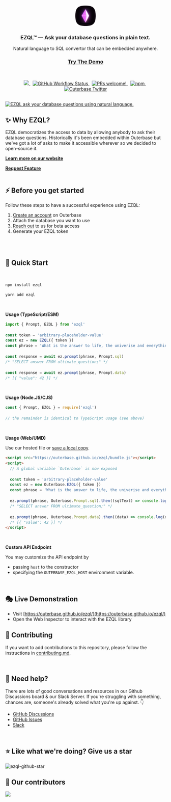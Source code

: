 <p style="border: none; margin-bottom:0; padding-bottom: 0;" align="center">
  <a href="https://ezql.ai">
    <picture>
      <img width="64  " alt="EZQL logo" src="./assets/ezql.png">
    </picture>
  </a>
</p>

<h3 align="center">EZQL™ — Ask your database questions in plain text.</h3>
<p align="center">Natural language to SQL convertor that can be embedded anywhere.</p>

<h3 align="center">
  <a target="_blank" href="https://outerbase.com/signup/" rel="dofollow"><strong>Try The Demo</strong></a>
  <br />
</h3>

<br />

<p align="center">
<a href="https://opensource.org/licenses/MIT">
    <img src="https://img.shields.io/badge/License-MIT-blue.svg?style=flat-square" />
  </a>
  &nbsp;
  <a href="https://github.com/outerbase/ezql/actions">
      <img alt="GitHub Workflow Status" src="https://img.shields.io/github/actions/workflow/status/outerbase/ezql/node.js.yml?style=flat-square" />
  </a>
  &nbsp;
  <a href="https://github.com/Outerbase/ezql/blob/main/contributing.md">
    <img src="https://img.shields.io/badge/PRs-welcome-brightgreen.svg?style=flat-square" alt="PRs welcome!" />
  </a>
  &nbsp;
  <a href="https://www.npmjs.com/package/ezql">
    <img alt="npm" src="https://img.shields.io/npm/v/ezql?style=flat-square" />
  </a>
  &nbsp;
  <a href="https://twitter.com/outerbase">
    <img src="https://img.shields.io/badge/follow-outerbase-1DA1F2?logo=twitter&style=flat-square" alt="Outerbase Twitter" />
  </a>
</p>

<br />

<a href="https://ezql.ai">
  <img src="./assets/ezql_hero.gif" alt="EZQL ask your database questions using natural language." />
</a>

<br />

## ✨ Why EZQL?

EZQL democratizes the access to data by allowing anybody to ask their database questions. Historically it's been embedded within Outerbase but we've got a lot of asks to make it accessible wherever so we decided to open-source it.

<a target="_blank" href="https://ezql.ai/" rel="dofollow"><strong>Learn more on our website</strong></a>

<a target="_blank" href="https://github.com/outerbase/ezql/discussions"><strong>Request Feature</strong></a>
<br />
<br />

## ⚡️ Before you get started

Follow these steps to have a successful experience using EZQL:

1. [Create an account](https://app.outerbase.com/signup) on Outerbase
2. Attach the database you want to use
3. [Reach out](https://join.slack.com/t/outerbasecommunity/shared_invite/zt-1ple7fhsg-2z6MIC_P4fzdrKe1koJ7kQ) to us for beta access
4. Generate your EZQL token

<br />
<br />

## 🚀 Quick Start

<br />

```sh
npm install ezql
```

```sh
yarn add ezql
```

<br />

**Usage (TypeScript/ESM)**

```ts
import { Prompt, EZQL } from 'ezql'

const token = 'arbitrary-placeholder-value'
const ez = new EZQL({ token })
const phrase = 'What is the answer to life, the univerise and everything?'

const response = await ez.prompt(phrase, Prompt.sql)
/* "SELECT answer FROM ultimate_question;" */

const response = await ez.prompt(phrase, Prompt.data)
/* [{ "value": 42 }] */
```

<br />

**Usage (Node.JS/CJS)**

```ts
const { Prompt, EZQL } = require('ezql')

// the remainder is identical to TypeScript usage (see above)
```

<br />

**Usage (Web/UMD)**

Use our hosted file or [save a local copy](https://outerbase.github.io/ezql/bundle.js).

```html
<script src="https://outerbase.github.io/ezql/bundle.js"></script>
<script>
  // A global variable `Outerbase` is now exposed

  const token = 'arbitrary-placeholder-value'
  const ez = new Outerbase.EZQL({ token })
  const phrase = 'What is the answer to life, the univerise and everything?'

  ez.prompt(phrase, Outerbase.Prompt.sql).then((sqlText) => console.log(sqlText))
  /* "SELECT answer FROM ultimate_question;" */

  ez.prompt(phrase, Outerbase.Prompt.data).then((data) => console.log(data))
  /* [{ "value": 42 }] */
</script>
```

<br />

**Custom API Endpoint**

You may customize the API endpoint by

- passing `host` to the constructor
- specifying the `OUTERBASE_EZQL_HOST` environment variable.

<br />

## 🎭 Live Demonstration

- Visit [https://outerbase.github.io/ezql/](https://outerbase.github.io/ezql/)
- Open the Web Inspector to interact with the EZQL library

## 🙋 Contributing

If you want to add contributions to this repository, please follow the instructions in [contributing.md](./contributing.md).

<br />

## 🚨 Need help?

There are lots of good conversations and resources in our Github Discussions board & our Slack Server. If you're struggling with something, chances are, someone's already solved what you're up against. :point_down:

- [GitHub Discussions](https://github.com/outerbase/ezql/discussions)
- [GitHub Issues](https://github.com/outerbase/ezql/issues)
- [Slack](https://join.slack.com/t/outerbasecommunity/shared_invite/zt-1ple7fhsg-2z6MIC_P4fzdrKe1koJ7kQ)

<br />

## ⭐ Like what we're doing? Give us a star

![ezql-github-star](./assets/ezql_star.gif)

## 👏 Our contributors

<img align="left" src="https://contributors-img.web.app/image?repo=outerbase/ezql"/>

